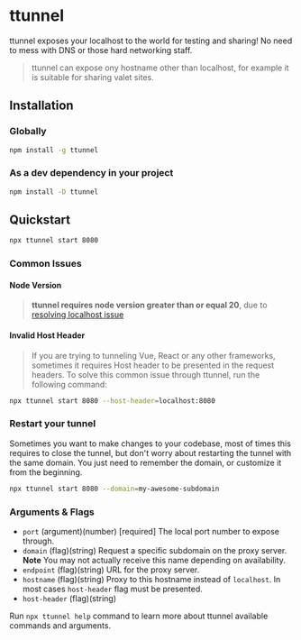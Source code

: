 # ttunnel

ttunnel exposes your localhost to the world for testing and sharing! No need to mess with DNS or those hard networking staff.

> ttunnel can expose ony hostname other than localhost, for example it is suitable for sharing valet sites.

## Installation


### Globally

```sh
npm install -g ttunnel
```

### As a dev dependency in your project

```sh
npm install -D ttunnel
```

## Quickstart

```sh
npx ttunnel start 8080
```

### Common Issues


#### Node Version

> **ttunnel requires node version greater than or equal 20**, due to [resolving localhost issue](https://github.com/nodejs/node/issues/40702)

#### Invalid Host Header

> If you are trying to tunneling Vue, React or any other frameworks, sometimes it requires Host header to be presented in the request headers. To solve this common issue through ttunnel, run the following command:

```sh
npx ttunnel start 8080 --host-header=localhost:8080
```

### Restart your tunnel

Sometimes you want to make changes to your codebase, most of times this requires to close the tunnel, but don't worry about restarting the tunnel with the same domain. You just need to remember the domain, or customize it from the beginning.

```sh
npx ttunnel start 8080 --domain=my-awesome-subdomain
```

### Arguments & Flags

- `port` (argument)(number) [required] The local port number to expose through.
- `domain` (flag)(string) Request a specific subdomain on the proxy server. **Note** You may not actually receive this name depending on availability.
- `endpoint` (flag)(string) URL for the proxy server.
- `hostname` (flag)(string) Proxy to this hostname instead of `localhost`. In most cases `host-header` flag must be presented.
- `host-header` (flag)(string)

Run `npx ttunnel help` command to learn more about ttunnel available commands and arguments.
